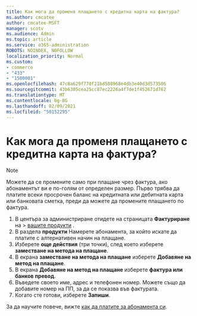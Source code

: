 ```yaml
---
title: Как мога да променя плащането с кредитна карта на фактура?
ms.author: cmcatee
author: cmcatee-MSFT
manager: scotv
ms.audience: Admin
ms.topic: article
ms.service: o365-administration
ROBOTS: NOINDEX, NOFOLLOW
localization_priority: Normal
ms.custom:
- commerce
- "433"
- "1500001"
ms.openlocfilehash: 47c8a629f770f21bd508968e4db3e40d3d573506
ms.sourcegitcommit: 43b6305cea25cc87ec2226a4f7de1f452671d762
ms.translationtype: MT
ms.contentlocale: bg-BG
ms.lasthandoff: 02/09/2021
ms.locfileid: "50152295"
---
```

# <a name="how-do-i-change-from-credit-card-payments-to-invoice"></a>Как мога да променя плащането с кредитна карта на фактура?

> [!NOTE]
> Можете да се промените само при плащане чрез фактура, ако абонаментът ви е по-голям от определен размер. Първо трябва да платите всеки просрочен баланс на кредитната или дебитната карта или банковата сметка, преди да можете да промените плащането по фактура.

1. В центъра за администриране отидете на страницата **Фактуриране** на  >  [вашите продукти](https://go.microsoft.com/fwlink/p/?linkid=842054) .
2. В раздела **продукти** Намерете абонамента, за който искате да платите с алтернативен начин на плащане.
3. Изберете **още действия** (три точки), след което изберете **заместване на метода на плащане**.
4. В екрана **заместване на метода на плащане** изберете **Добавяне на метод на плащане**.
5. В екрана **Добавяне на метод на плащане** изберете **фактура или банков превод**.
6. Въведете своето име, адрес и телефонен номер. Можете също да добавите номер на ПП, за да се показва във фактурата.
7. Когато сте готови, изберете **Запиши**.

За да научите повече, вижте [как да платите за абонамента си](https://docs.microsoft.com/microsoft-365/commerce/billing-and-payments/pay-for-your-subscription).